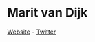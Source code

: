 # Marit van Dijk

[Website](https://maritvandijk.com/) - [Twitter](https://twitter.com/MaritvanDijk77)

